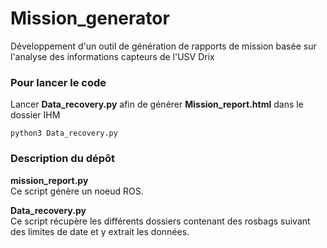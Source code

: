 # Mission_generator

Développement d'un outil de génération de rapports de mission basée sur l'analyse des informations capteurs de l'USV Drix 


### Pour lancer le code

Lancer **Data_recovery.py** afin de générer **Mission_report.html** dans le dossier IHM

```
python3 Data_recovery.py
```

### Description du dépôt

**mission_report.py**  
Ce script génère un noeud ROS.

**Data_recovery.py**  
Ce script récupère les différents dossiers contenant des rosbags suivant des limites de date et y extrait les données.
